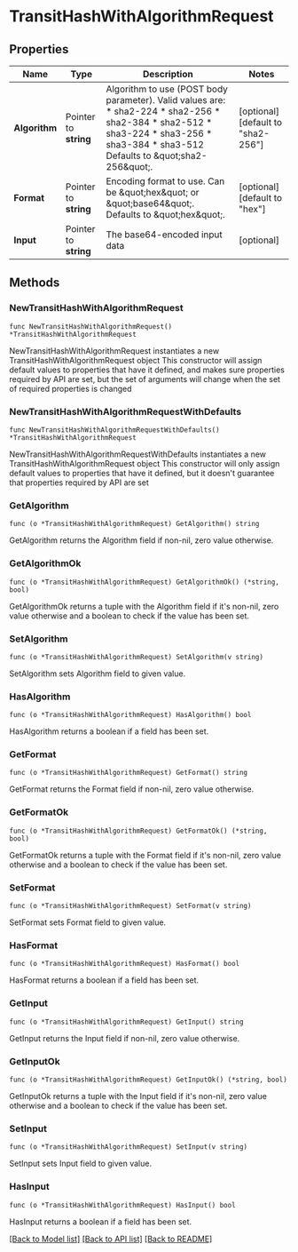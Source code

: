 # TransitHashWithAlgorithmRequest


## Properties

Name | Type | Description | Notes
------------ | ------------- | ------------- | -------------
**Algorithm** | Pointer to **string** | Algorithm to use (POST body parameter). Valid values are: * sha2-224 * sha2-256 * sha2-384 * sha2-512 * sha3-224 * sha3-256 * sha3-384 * sha3-512 Defaults to \&quot;sha2-256\&quot;. | [optional] [default to "sha2-256"]
**Format** | Pointer to **string** | Encoding format to use. Can be \&quot;hex\&quot; or \&quot;base64\&quot;. Defaults to \&quot;hex\&quot;. | [optional] [default to "hex"]
**Input** | Pointer to **string** | The base64-encoded input data | [optional] 



## Methods


### NewTransitHashWithAlgorithmRequest

`func NewTransitHashWithAlgorithmRequest() *TransitHashWithAlgorithmRequest`

NewTransitHashWithAlgorithmRequest instantiates a new TransitHashWithAlgorithmRequest object
This constructor will assign default values to properties that have it defined,
and makes sure properties required by API are set, but the set of arguments
will change when the set of required properties is changed

### NewTransitHashWithAlgorithmRequestWithDefaults

`func NewTransitHashWithAlgorithmRequestWithDefaults() *TransitHashWithAlgorithmRequest`

NewTransitHashWithAlgorithmRequestWithDefaults instantiates a new TransitHashWithAlgorithmRequest object
This constructor will only assign default values to properties that have it defined,
but it doesn't guarantee that properties required by API are set


### GetAlgorithm

`func (o *TransitHashWithAlgorithmRequest) GetAlgorithm() string`

GetAlgorithm returns the Algorithm field if non-nil, zero value otherwise.

### GetAlgorithmOk

`func (o *TransitHashWithAlgorithmRequest) GetAlgorithmOk() (*string, bool)`

GetAlgorithmOk returns a tuple with the Algorithm field if it's non-nil, zero value otherwise
and a boolean to check if the value has been set.

### SetAlgorithm

`func (o *TransitHashWithAlgorithmRequest) SetAlgorithm(v string)`

SetAlgorithm sets Algorithm field to given value.


### HasAlgorithm

`func (o *TransitHashWithAlgorithmRequest) HasAlgorithm() bool`

HasAlgorithm returns a boolean if a field has been set.




### GetFormat

`func (o *TransitHashWithAlgorithmRequest) GetFormat() string`

GetFormat returns the Format field if non-nil, zero value otherwise.

### GetFormatOk

`func (o *TransitHashWithAlgorithmRequest) GetFormatOk() (*string, bool)`

GetFormatOk returns a tuple with the Format field if it's non-nil, zero value otherwise
and a boolean to check if the value has been set.

### SetFormat

`func (o *TransitHashWithAlgorithmRequest) SetFormat(v string)`

SetFormat sets Format field to given value.


### HasFormat

`func (o *TransitHashWithAlgorithmRequest) HasFormat() bool`

HasFormat returns a boolean if a field has been set.




### GetInput

`func (o *TransitHashWithAlgorithmRequest) GetInput() string`

GetInput returns the Input field if non-nil, zero value otherwise.

### GetInputOk

`func (o *TransitHashWithAlgorithmRequest) GetInputOk() (*string, bool)`

GetInputOk returns a tuple with the Input field if it's non-nil, zero value otherwise
and a boolean to check if the value has been set.

### SetInput

`func (o *TransitHashWithAlgorithmRequest) SetInput(v string)`

SetInput sets Input field to given value.


### HasInput

`func (o *TransitHashWithAlgorithmRequest) HasInput() bool`

HasInput returns a boolean if a field has been set.









[[Back to Model list]](../README.md#documentation-for-models) [[Back to API list]](../README.md#documentation-for-api-endpoints) [[Back to README]](../README.md)


